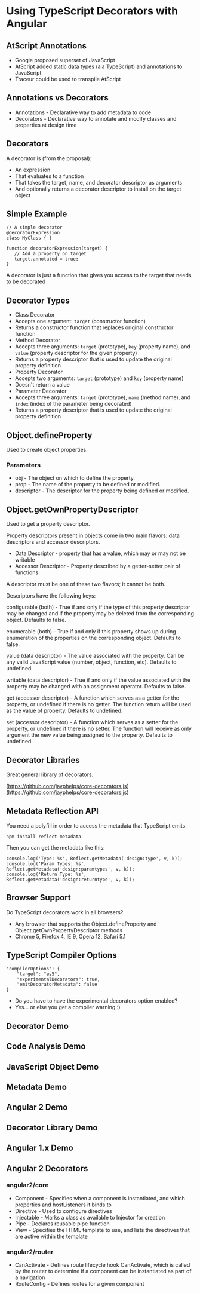 
# Using TypeScript Decorators with Angular

## AtScript Annotations

* Google proposed superset of JavaScript
* AtScript added static data types (ala TypeScript) and annotations to JavaScript
* Traceur could be used to transpile AtScript

## Annotations vs Decorators

* Annotations - Declarative way to add metadata to code
* Decorators - Declarative way to annotate and modify classes and properties at design time

## Decorators

A decorator is (from the proposal):

* An expression
* That evaluates to a function
* That takes the target, name, and decorator descriptor as arguments
* And optionally returns a decorator descriptor to install on the target object

## Simple Example

```
// A simple decorator
@decoratorExpression
class MyClass { }

function decoratorExpression(target) {
   // Add a property on target
   target.annotated = true;
}
```

A decorator is just a function that gives you access to the target that needs to be decorated

## Decorator Types

* Class Decorator
 * Accepts one argument: `target` (constructor function)
 * Returns a constructor function that replaces original constructor function
* Method Decorator
 * Accepts three arguments: `target` (prototype), `key` (property name), and `value` (property descriptor for the given property)
 * Returns a property descriptor that is used to update the original property definition
* Property Decorator
 * Accepts two arguments: `target` (prototype) and `key` (property name)
 * Doesn't return a value
* Parameter Decorator
 * Accepts three arguments: `target` (prototype), `name` (method name), and `index` (index of the parameter being decorated)
 * Returns a property descriptor that is used to update the original property definition

## Object.defineProperty

Used to create object properties.

### Parameters

* obj - The object on which to define the property.
* prop - The name of the property to be defined or modified.
* descriptor - The descriptor for the property being defined or modified.

## Object.getOwnPropertyDescriptor

Used to get a property descriptor.

Property descriptors present in objects come in two main flavors: data descriptors and accessor descriptors.

* Data Descriptor - property that has a value, which may or may not be writable
* Accessor Descriptor - Property described by a getter-setter pair of functions

A descriptor must be one of these two flavors; it cannot be both.

Descriptors have the following keys:

configurable (both) - True if and only if the type of this property descriptor may be changed and if the property may be deleted from the corresponding object.
Defaults to false.

enumerable (both) - True if and only if this property shows up during enumeration of the properties on the corresponding object.
Defaults to false.

value (data descriptor) - The value associated with the property. Can be any valid JavaScript value (number, object, function, etc).
Defaults to undefined.

writable (data descriptor) - True if and only if the value associated with the property may be changed with an assignment operator.
Defaults to false.

get (accessor descriptor) - A function which serves as a getter for the property, or undefined if there is no getter. The function return will be used as the value of property.
Defaults to undefined.

set (accessor descriptor) - A function which serves as a setter for the property, or undefined if there is no setter. The function will receive as only argument the new value being assigned to the property.
Defaults to undefined.

## Decorator Libraries

Great general library of decorators.

[https://github.com/jayphelps/core-decorators.js](https://github.com/jayphelps/core-decorators.js)

## Metadata Reflection API

You need a polyfill in order to access the metadata that TypeScript emits.

```
npm install reflect-metadata
```

Then you can get the metadata like this:

```
console.log('Type: %s', Reflect.getMetadata('design:type', v, k));
console.log('Param Types: %s', Reflect.getMetadata('design:paramtypes', v, k));
console.log('Return Type: %s', Reflect.getMetadata('design:returntype', v, k));
```

## Browser Support

Do TypeScript decorators work in all browsers?

* Any browser that supports the Object.defineProperty and Object.getOwnPropertyDescriptor methods
* Chrome 5, Firefox 4, IE 9, Opera 12, Safari 5.1

## TypeScript Compiler Options

```
"compilerOptions": {
    "target": "es5",
    "experimentalDecorators": true,
    "emitDecoratorMetadata": false
}
```

* Do you have to have the experimental decorators option enabled?
 * Yes... or else you get a compiler warning :)

## Decorator Demo

## Code Analysis Demo

## JavaScript Object Demo

## Metadata Demo

## Angular 2 Demo

## Decorator Library Demo

## Angular 1.x Demo

## Angular 2 Decorators

### angular2/core

* Component - Specifies when a component is instantiated, and which properties and hostListeners it binds to
* Directive - Used to configure directives
* Injectable - Marks a class as available to Injector for creation
* Pipe - Declares reusable pipe function
* View - Specifies the HTML template to use, and lists the directives that are active within the template

### angular2/router

* CanActivate - Defines route lifecycle hook CanActivate, which is called by the router to determine if a component can be instantiated as part of a navigation
* RouteConfig - Defines routes for a given component
